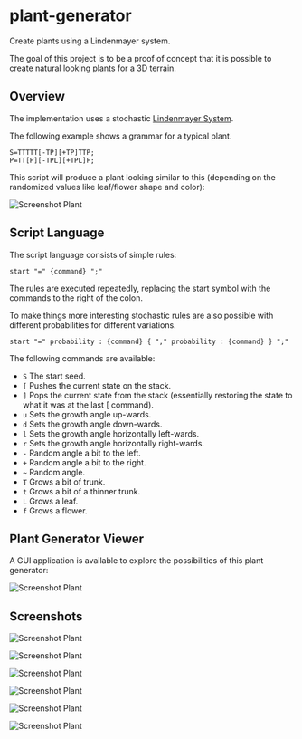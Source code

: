 # plant-generator

Create plants using a Lindenmayer system.

The goal of this project is to be a proof of concept that it is possible to create natural looking plants for a 3D terrain.

## Overview

The implementation uses a stochastic [Lindenmayer System](https://en.wikipedia.org/wiki/L-system).

The following example shows a grammar for a typical plant.
```
S=TTTTT[-TP][+TP]TTP;
P=TT[P][-TPL][+TPL]F;
```

This script will produce a plant looking similar to this (depending on the randomized values like leaf/flower shape and color):

![Screenshot Plant](ch.obermuhlner.plantgen/docu/images/example_script_plant.png)


## Script Language

The script language consists of simple rules:

```
start "=" {command} ";"
```

The rules are executed repeatedly, replacing the start symbol with the commands to the right of the colon.

To make things more interesting stochastic rules are also possible with different probabilities for different variations.

```
start "=" probability : {command} { "," probability : {command} } ";"
```


The following commands are available:
- `S`	The start seed.
- `[`	Pushes the current state on the stack.
- `]`	Pops the current state from the stack (essentially restoring the state to what it was at the last [ command).
- `u`	Sets the growth angle up-wards.
- `d`	Sets the growth angle down-wards.
- `l`	Sets the growth angle horizontally left-wards.
- `r`	Sets the growth angle horizontally right-wards.
- `-`	Random angle a bit to the left.
- `+`	Random angle a bit to the right.
- `~`	Random angle.
- `T`	Grows a bit of trunk.
- `t`	Grows a bit of a thinner trunk.
- `L`	Grows a leaf.
- `f` Grows a flower.


## Plant Generator Viewer

A GUI application is available to explore the possibilities of this plant generator: 

![Screenshot Plant](ch.obermuhlner.plantgen/docu/images/plan_generator_screenshot.png)


## Screenshots

![Screenshot Plant](ch.obermuhlner.plantgen/docu/images/plant01.png?raw=true)

![Screenshot Plant](ch.obermuhlner.plantgen/docu/images/plant02.png?raw=true)

![Screenshot Plant](ch.obermuhlner.plantgen/docu/images/plant03.png?raw=true)

![Screenshot Plant](ch.obermuhlner.plantgen/docu/images/plant04.png?raw=true)

![Screenshot Plant](ch.obermuhlner.plantgen/docu/images/plant05.png?raw=true)

![Screenshot Plant](ch.obermuhlner.plantgen/docu/images/plant06.png?raw=true)
